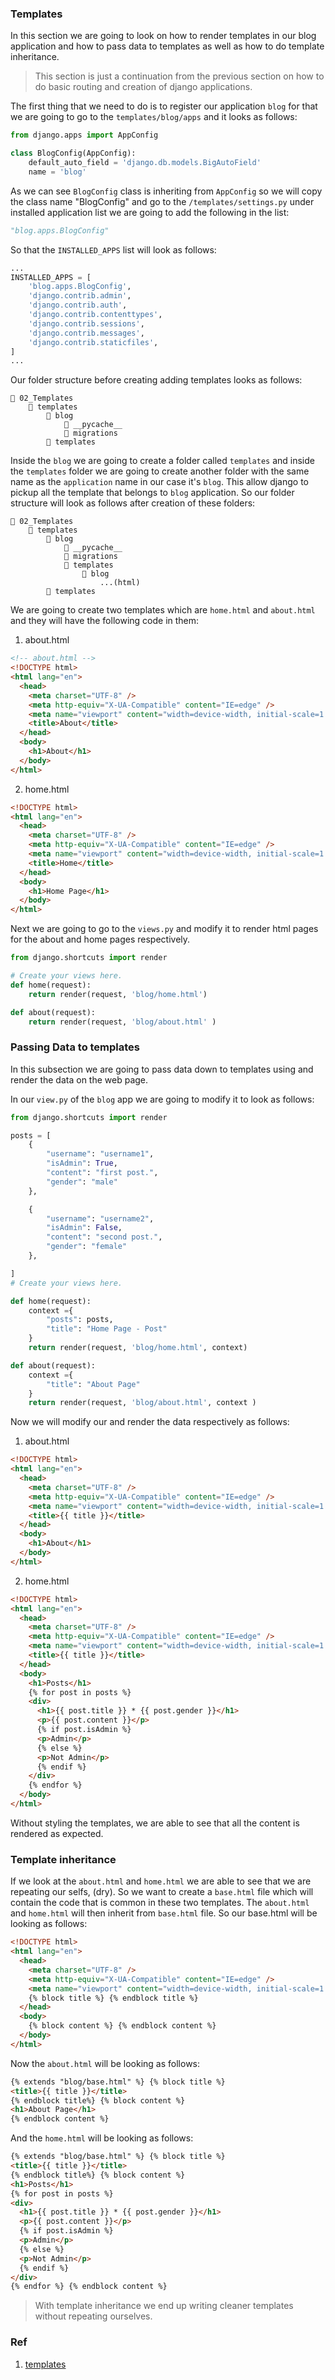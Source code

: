 ### Templates

In this section we are going to look on how to render templates in our blog application and how to pass data to templates as well as how to do template inheritance.

> This section is just a continuation from the previous section on how to do basic routing and creation of django applications.

The first thing that we need to do is to register our application `blog` for that we are going to go to the `templates/blog/apps` and it looks as follows:

```py
from django.apps import AppConfig

class BlogConfig(AppConfig):
    default_auto_field = 'django.db.models.BigAutoField'
    name = 'blog'

```

As we can see `BlogConfig` class is inheriting from `AppConfig` so we will copy the class name "BlogConfig" and go to the `/templates/settings.py` under installed application list we are going to add the following in the list:

```py
"blog.apps.BlogConfig"
```

So that the `INSTALLED_APPS` list will look as follows:

```py
...
INSTALLED_APPS = [
    'blog.apps.BlogConfig',
    'django.contrib.admin',
    'django.contrib.auth',
    'django.contrib.contenttypes',
    'django.contrib.sessions',
    'django.contrib.messages',
    'django.contrib.staticfiles',
]
...
```

Our folder structure before creating adding templates looks as follows:

```
📁 02_Templates
    📁 templates
        📁 blog
            📁 __pycache__
            📁 migrations
        📁 templates

```

Inside the `blog` we are going to create a folder called `templates` and inside the `templates` folder we are going to create another folder with the same name as the `application` name in our case it's `blog`. This allow django to pickup all the template that belongs to `blog` application. So our folder structure will look as follows after creation of these folders:

```
📁 02_Templates
    📁 templates
        📁 blog
            📁 __pycache__
            📁 migrations
            📁 templates
                📁 blog
                    ...(html)
        📁 templates
```

We are going to create two templates which are `home.html` and `about.html` and they will have the following code in them:

1. about.html

```html
<!-- about.html -->
<!DOCTYPE html>
<html lang="en">
  <head>
    <meta charset="UTF-8" />
    <meta http-equiv="X-UA-Compatible" content="IE=edge" />
    <meta name="viewport" content="width=device-width, initial-scale=1.0" />
    <title>About</title>
  </head>
  <body>
    <h1>About</h1>
  </body>
</html>
```

2. home.html

```html
<!DOCTYPE html>
<html lang="en">
  <head>
    <meta charset="UTF-8" />
    <meta http-equiv="X-UA-Compatible" content="IE=edge" />
    <meta name="viewport" content="width=device-width, initial-scale=1.0" />
    <title>Home</title>
  </head>
  <body>
    <h1>Home Page</h1>
  </body>
</html>
```

Next we are going to go to the `views.py` and modify it to render html pages for the about and home pages respectively.

```py
from django.shortcuts import render

# Create your views here.
def home(request):
    return render(request, 'blog/home.html')

def about(request):
    return render(request, 'blog/about.html' )
```

### Passing Data to templates

In this subsection we are going to pass data down to templates using and render the data on the web page.

In our `view.py` of the `blog` app we are going to modify it to look as follows:

```py
from django.shortcuts import render

posts = [
    {
        "username": "username1",
        "isAdmin": True,
        "content": "first post.",
        "gender": "male"
    },

    {
        "username": "username2",
        "isAdmin": False,
        "content": "second post.",
        "gender": "female"
    },

]
# Create your views here.

def home(request):
    context ={
        "posts": posts,
        "title": "Home Page - Post"
    }
    return render(request, 'blog/home.html', context)

def about(request):
    context ={
        "title": "About Page"
    }
    return render(request, 'blog/about.html', context )
```

Now we will modify our and render the data respectively as follows:

1. about.html

```html
<!DOCTYPE html>
<html lang="en">
  <head>
    <meta charset="UTF-8" />
    <meta http-equiv="X-UA-Compatible" content="IE=edge" />
    <meta name="viewport" content="width=device-width, initial-scale=1.0" />
    <title>{{ title }}</title>
  </head>
  <body>
    <h1>About</h1>
  </body>
</html>
```

2. home.html

```html
<!DOCTYPE html>
<html lang="en">
  <head>
    <meta charset="UTF-8" />
    <meta http-equiv="X-UA-Compatible" content="IE=edge" />
    <meta name="viewport" content="width=device-width, initial-scale=1.0" />
    <title>{{ title }}</title>
  </head>
  <body>
    <h1>Posts</h1>
    {% for post in posts %}
    <div>
      <h1>{{ post.title }} * {{ post.gender }}</h1>
      <p>{{ post.content }}</p>
      {% if post.isAdmin %}
      <p>Admin</p>
      {% else %}
      <p>Not Admin</p>
      {% endif %}
    </div>
    {% endfor %}
  </body>
</html>
```

Without styling the templates, we are able to see that all the content is rendered as expected.

### Template inheritance

If we look at the `about.html` and `home.html` we are able to see that we are repeating our selfs, (dry). So we want to create a `base.html` file which will contain the code that is common in these two templates. The `about.html` and `home.html` will then inherit from `base.html` file. So our base.html will be looking as follows:

```html
<!DOCTYPE html>
<html lang="en">
  <head>
    <meta charset="UTF-8" />
    <meta http-equiv="X-UA-Compatible" content="IE=edge" />
    <meta name="viewport" content="width=device-width, initial-scale=1.0" />
    {% block title %} {% endblock title %}
  </head>
  <body>
    {% block content %} {% endblock content %}
  </body>
</html>
```

Now the `about.html` will be looking as follows:

```html
{% extends "blog/base.html" %} {% block title %}
<title>{{ title }}</title>
{% endblock title%} {% block content %}
<h1>About Page</h1>
{% endblock content %}
```

And the `home.html` will be looking as follows:

```html
{% extends "blog/base.html" %} {% block title %}
<title>{{ title }}</title>
{% endblock title%} {% block content %}
<h1>Posts</h1>
{% for post in posts %}
<div>
  <h1>{{ post.title }} * {{ post.gender }}</h1>
  <p>{{ post.content }}</p>
  {% if post.isAdmin %}
  <p>Admin</p>
  {% else %}
  <p>Not Admin</p>
  {% endif %}
</div>
{% endfor %} {% endblock content %}
```

> With template inheritance we end up writing cleaner templates without repeating ourselves.

### Ref

1. [templates](https://docs.djangoproject.com/en/4.0/topics/templates/)
